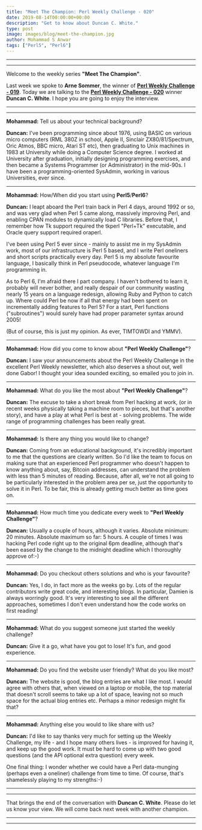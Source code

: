 ```yaml
---
title: "Meet The Champion: Perl Weekly Challenge - 020"
date: 2019-08-14T00:00:00+00:00
description: "Get to know about Duncan C. White."
type: post
image: images/blog/meet-the-champion.jpg
author: Mohammad S Anwar
tags: ["Perl5", "Perl6"]
---
```

***
***

Welcome to the weekly series **"Meet The Champion"**.

Last week we spoke to **Arne Sommer**, the winner of **[Perl Weekly Challenge - 019](/blog/meet-the-champion-019)**. Today we are talking to the **[Perl Weekly Challenge - 020](/blog/perl-weekly-challenge-020)** winner **Duncan C. White**. I hope you are going to enjoy the interview.

***
***

**Mohammad:** Tell us about your technical background?

**Duncan:** I've been programming since about 1976, using BASIC on various micro computers (RML 380Z in school, Apple II, Sinclair ZX80/81/Spectrum, Oric Atmos, BBC micro, Atari ST etc), then graduating to Unix machines in 1983 at University while doing a Computer Science degree. I worked at University after graduation, initially designing programming exercises, and then became a Systems Programmer (or Administrator) in the mid-90s. I have been a programming-oriented SysAdmin, working in various Universities, ever since.

***

**Mohammad:** How/When did you start using **Perl5**/**Perl6**?

**Duncan:** I leapt aboard the Perl train back in Perl 4 days, around 1992 or so, and was very glad when Perl 5 came along, massively improving Perl, and enabling CPAN modules to dynamically load C libraries.  Before that, I remember how Tk support required the tkperl "Perl+Tk" executable, and Oracle query support required oraperl.

I've been using Perl 5 ever since - mainly to assist me in my SysAdmin work, most of our infrastructure is Perl 5 based, and I write Perl oneliners and short scripts practically every day. Perl 5 is my absolute favourite language, I basically think in Perl pseudocode, whatever language I'm programming in.

As to Perl 6, I'm afraid there I part company. I haven't bothered to learn it, probably will never bother, and really despair of our community wasting nearly 15 years on a language redesign, allowing Ruby
and Python to catch up. Where could Perl be now if all that energy had been spent on incrementally adding features to Perl 5? For a start, Perl functions ("subroutines") would surely have had proper parameter syntax around 2005!

(But of course, this is just my opinion.  As ever, TIMTOWDI and YMMV).

***

**Mohammad:** How did you come to know about **"Perl Weekly Challenge"**?

**Duncan:** I saw your announcements about the Perl Weekly Challenge in the excellent Perl Weekly newsletter, which also deserves a shout out, well done Gabor! I thought your idea sounded exciting, so emailed you to join in.

***

**Mohammad:** What do you like the most about **"Perl Weekly Challenge"**?

**Duncan:** The excuse to take a short break from Perl hacking at work, (or in recent weeks physically taking a machine room to pieces, but that's another story), and have a play at what Perl is best at - solving problems. The wide range of programming challenges has been really great.

***

**Mohammad:** Is there any thing you would like to change?

**Duncan:** Coming from an educational background, it's incredibly important to me that the questions are clearly written. So I'd like the team to focus on making sure that an experienced Perl programmer who doesn't happen to know anything about, say, Bitcoin addresses, can understand the problem with less than 5 minutes of reading. Because, after all, we're not all going to be particularly interested in the problem area per se, just the opportunity to solve it in Perl. To be fair, this is already getting much better as time goes on.

***

**Mohammad:** How much time you dedicate every week to **"Perl Weekly Challenge"**?

**Duncan:** Usually a couple of hours, although it varies. Absolute minimum: 20 minutes. Absolute maximum so far: 5 hours. A couple of times I was hacking Perl code right up to the original 6pm deadline, although that's been eased by the change to the midnight deadline which I thoroughly approve of:-)

***

**Mohammad:** Do you checkout others solutions and who is your favourite?

**Duncan:** Yes, I do, in fact more as the weeks go by. Lots of the regular contributors write great code, and interesting blogs. In particular, Damien is always worringly good. It's very interesting to see all the different approaches, sometimes I don't even understand how the code works on first reading!

***

**Mohammad:** What do you suggest someone just started the weekly challenge?

**Duncan:** Give it a go, what have you got to lose! It's fun, and good experience.

***

**Mohammad:** Do you find the website user friendly? What do you like most?

**Duncan:** The website is good, the blog entries are what I like most.  I would agree with others that, when viewed on a laptop or mobile, the top material that doesn't scroll seems to take up a lot of space, leaving not so much space for the actual blog entries etc. Perhaps a minor redesign might fix that?

***

**Mohammad:** Anything else you would to like share with us?

**Duncan:** I'd like to say thanks very much for setting up the Weekly Challenge, my life - and I hope many others lives - is improved for having it, and keep up the good work. It must be hard to come up with two good questions (and the API optional extra question) every week.

One final thing: I wonder whether we could have a Perl data-munging (perhaps even a oneliner) challenge from time to time. Of course, that's shamelessly playing to my strengths:-)

***
***

That brings the end of the conversation with **Duncan C. White**. Please do let us know your view. We will come back next week with another champion.

***
***
